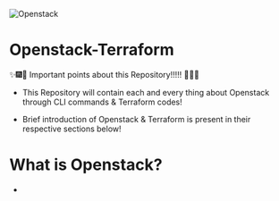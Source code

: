 ![Openstack](Images/Terraform_Multi.png)

# Openstack-Terraform

:sparkles::fireworks::tada: Important points about this Repository!!!!! :tada::fireworks::sparkles:

- This Repository will contain each and every thing about Openstack through CLI commands & Terraform codes!

- Brief introduction of Openstack & Terraform is present in their respective sections below!


# What is Openstack?

-
